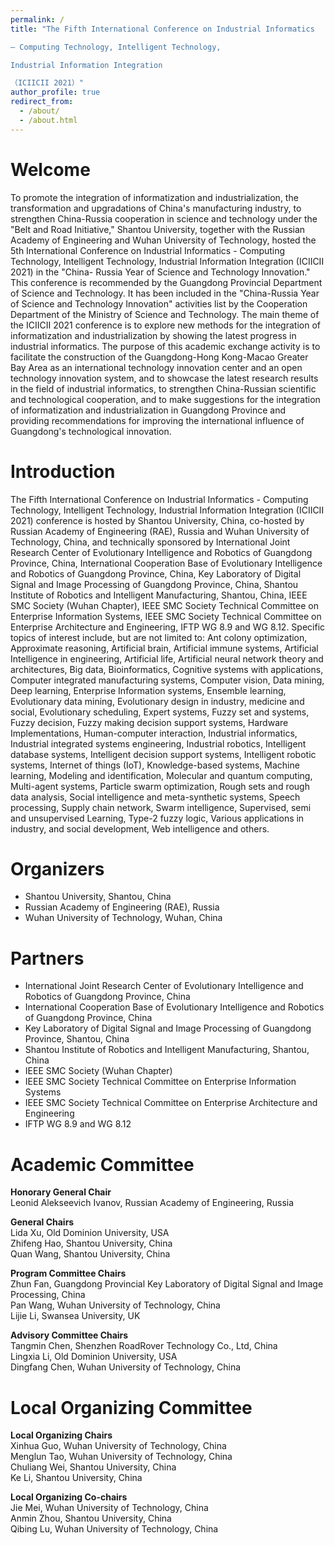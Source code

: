 ```yaml
---
permalink: /
title: "The Fifth International Conference on Industrial Informatics

– Computing Technology, Intelligent Technology,

Industrial Information Integration

（ICIICII 2021）"
author_profile: true
redirect_from: 
  - /about/
  - /about.html
---
```




# Welcome
To promote the integration of informatization and industrialization, the transformation and upgradations of China's manufacturing industry, to strengthen China-Russia cooperation in science and technology under the "Belt and Road Initiative," Shantou University, together with the Russian Academy of Engineering and Wuhan University of Technology, hosted the 5th International Conference on Industrial Informatics - Computing Technology, Intelligent Technology, Industrial Information Integration (ICIICII 2021) in the "China- Russia Year of Science and Technology Innovation."
This conference is recommended by the Guangdong Provincial Department of Science and Technology. It has been included in the "China-Russia Year of Science and Technology Innovation" activities list by the Cooperation Department of the Ministry of Science and Technology.
The main theme of the ICIICII 2021 conference is to explore new methods for the integration of informatization and industrialization by showing the latest progress in industrial informatics.
The purpose of this academic exchange activity is to facilitate the construction of the Guangdong-Hong Kong-Macao Greater Bay Area as an international technology innovation center and an open technology innovation system, and to showcase the latest research results in the field of industrial informatics, to strengthen China-Russian scientific and technological cooperation, and to make suggestions for the integration of informatization and industrialization in Guangdong Province and providing recommendations for improving the international influence of Guangdong's technological innovation.

# Introduction
The Fifth International Conference on Industrial Informatics - Computing Technology, Intelligent Technology, Industrial Information Integration (ICIICII 2021) conference is hosted by Shantou University, China, co-hosted by Russian Academy of Engineering (RAE), Russia and Wuhan University of Technology, China, and technically sponsored by International Joint Research Center of Evolutionary Intelligence and Robotics of Guangdong Province, China, International Cooperation Base of Evolutionary Intelligence and Robotics of Guangdong Province, China, Key Laboratory of Digital Signal and Image Processing of Guangdong Province, China, Shantou Institute of Robotics and Intelligent Manufacturing, Shantou, China, IEEE SMC Society (Wuhan Chapter), IEEE SMC Society Technical Committee on Enterprise Information Systems, IEEE SMC Society Technical Committee on Enterprise Architecture and Engineering, IFTP WG 8.9 and WG 8.12.
Specific topics of interest include, but are not limited to: Ant colony optimization, Approximate reasoning, Artificial brain, Artificial immune systems, Artificial Intelligence in engineering, Artificial life, Artificial neural network theory and architectures, Big data, Bioinformatics, Cognitive systems with applications, Computer integrated manufacturing systems, Computer vision, Data mining, Deep learning, Enterprise Information systems, Ensemble learning, Evolutionary data mining, Evolutionary design in industry, medicine and social, Evolutionary scheduling, Expert systems, Fuzzy set and systems, Fuzzy decision, Fuzzy making decision support systems, Hardware Implementations, Human-computer interaction, Industrial informatics, Industrial integrated systems engineering, Industrial robotics, Intelligent database systems, Intelligent decision support systems, Intelligent robotic systems, Internet of things (IoT), Knowledge-based systems, Machine learning, Modeling and identification, Molecular and quantum computing, Multi-agent systems, Particle swarm optimization, Rough sets and rough data analysis, Social intelligence and meta-synthetic systems, Speech processing, Supply chain network, Swarm intelligence, Supervised, semi and unsupervised Learning, Type-2 fuzzy logic, Various applications in industry, and social development, Web intelligence and others.

# Organizers
- Shantou University, Shantou, China
- Russian Academy of Engineering (RAE), Russia
- Wuhan University of Technology, Wuhan, China

# Partners
- International Joint Research Center of Evolutionary Intelligence and Robotics of Guangdong Province, China
- International Cooperation Base of Evolutionary Intelligence and Robotics of Guangdong Province, China 
- Key Laboratory of Digital Signal and Image Processing of Guangdong Province, Shantou, China
- Shantou Institute of Robotics and Intelligent Manufacturing, Shantou, China
- IEEE SMC Society (Wuhan Chapter)
- IEEE SMC Society Technical Committee on Enterprise Information Systems
- IEEE SMC Society Technical Committee on Enterprise Architecture and Engineering
- IFTP WG 8.9 and WG 8.12

# Academic Committee
**Honorary General Chair**  
Leonid Alekseevich Ivanov, Russian Academy of Engineering, Russia 

**General Chairs**  
Lida Xu, Old Dominion University, USA  
Zhifeng Hao, Shantou University, China  
Quan Wang, Shantou University, China

**Program Committee Chairs**  
Zhun Fan, Guangdong Provincial Key Laboratory of Digital Signal and Image Processing, China  
Pan Wang, Wuhan University of Technology, China  
Lijie Li, Swansea University, UK

**Advisory Committee Chairs**  
Tangmin Chen, Shenzhen RoadRover Technology Co., Ltd, China  
Lingxia Li, Old Dominion University, USA  
Dingfang Chen, Wuhan University of Technology, China

# Local Organizing Committee
**Local Organizing Chairs**  
Xinhua Guo, Wuhan University of Technology, China  
Menglun Tao, Wuhan University of Technology, China  
Chuliang Wei, Shantou University, China  
Ke Li, Shantou University, China

**Local Organizing Co-chairs**  
Jie Mei, Wuhan University of Technology, China  
Anmin Zhou, Shantou University, China  
Qibing Lu, Wuhan University of Technology, China

